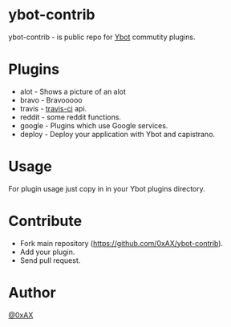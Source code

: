 ybot-contrib
=============

ybot-contrib - is public repo for [Ybot](https://github.com/0xAX/Ybot) commutity plugins.

Plugins
============

  * alot - Shows a picture of an alot
  * bravo - Bravooooo
  * travis - [travis-ci](https://travis-ci.org/) api.
  * reddit - some reddit functions.
  * google - Plugins which use Google services.
  * deploy - Deploy your application with Ybot and capistrano.
  
Usage
============

For plugin usage just copy in in your Ybot plugins directory.

Contribute
============

  * Fork main repository (https://github.com/0xAX/ybot-contrib).
  * Add your plugin.
  * Send pull request.

Author
========

[@0xAX](https://twitter.com/0xAX)
